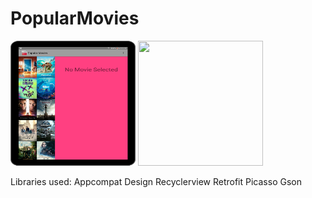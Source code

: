 # PopularMovies
                                                                                                              

<img src="movie-main.png" width="200" height="200">  <img src="movie-detail.png" width="200" height="200">

Libraries used:
Appcompat
Design
Recyclerview
Retrofit
Picasso
Gson
